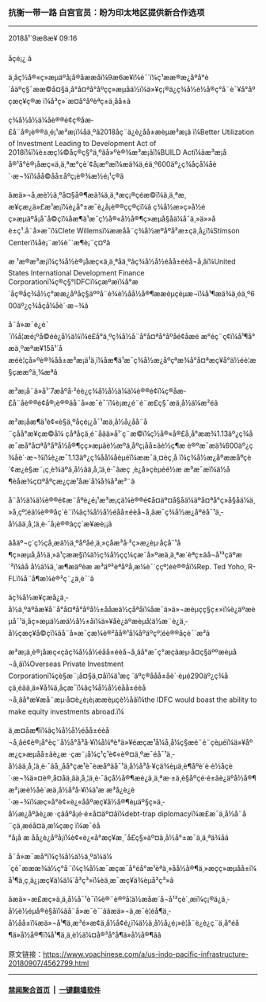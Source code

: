 ### 抗衡一带一路  白宫官员：盼为印太地区提供新合作选项 
------------------------

<div class="published">
 <span class="date" title="ä¸­å½æ¶é´">
  <time datetime="2018-09-08T09:16:00+08:00">
   2018å¹´9æ8æ¥ 09:16
  </time>
 </span>
</div>
<br/>
<div class="wsw">
 <span class="dateline">
  åçé¡¿ â
 </span>
 <p>
  ä¸åç½å®«ç»æµäºå¡å®åææåï¼9æ6æ¥ï¼è¯´ï¼ç¹ææ®æ¿åºå°è´åäºç§¯ææ©å¤§ä¸å°å¤ªå°åºçç»æµåä½ï¼ä»¥ç¡®ä¿ç¾å½è½å®ç°å¨è¯¥å°åºçæç¥ç®æ ï¼å³ç»´æ¤å°åºèªç±ä¸åå±ã
 </p>
 <p>
  ç¾å½å½ä¼åè®®é¢ç®åæ­£å¨å®¡è®®ä¸é¡¹æ³æ¡ï¼åä¸ºâ2018åç¨ä¿è¿åå±æèµæ³æ¡â ï¼Better Utilization of Investment Leading to Development Act of 2018ï¼ï¼è±æç¼©åç®ç§°ä¸ºâå»ºè®¾æ³æ¡âï¼BUILD Actï¼ãæ³æ¡åå®¹å°è®¡åæç«ä¸ä¸ªæ°çè´¢å¡æºæï¼æä¾ä¸éä¸º600äº¿ç¾åçå¼åè´·æ¬¾ï¼åå©åå±åºç¡è®¾æ½é¡¹ç®ã
 </p>
 <p>
  âæä»¬å¸æè½ä¸ºå¤§å®¶æä¾ä¸ä¸ªæç¡®çéæ©ï¼ä¸ä¸ªæ¸æ¥çæ¿ä»£æ¹æ¡ï¼è¿å°±æ¯è¿å¡è®®çç®çï¼â ç¾å½æ»ç»å½éç»æµäºå¡å¯å©çï¼åæ¶ä¹æ¯ç½å®«å½å®¶ç»æµå§åä¼å¯ä¸»ä»»åè±ç¹.å¨å»æ¯ï¼Clete Willemsï¼ææåå¨ç¾å½æºåºå²æ±çä¸­å¿ï¼Stimson Centerï¼åè¡¨æ¼è¯´æ¶è¡¨ç¤ºã
 </p>
 <p>
  æ ¹æ®æ³æ¡ï¼ç¾å½è®¡åæç«ä¸ä¸ªåä¸ºâç¾å½å½éåå±éèå¬å¸âï¼United States International Development Finance Corporationï¼ç®ç§°IDFCï¼çæºæï¼å°æ´åç®åç¾å½ç°ææ¿åºåç§äººå¨è¾è½åå½å®¶ææèµçèµæ¬ï¼å¹¶æä¾ä¸éä¸º600äº¿ç¾åçå¼åè´·æ¬¾ã
 </p>
 <p>
  å¨å»æ¯è¿è¯´ï¼å¦æé¡ºå©éè¿å½ä¼ï¼é£å°ä¸ºç¾å½å¨å°å¤ªå°åºåé¢åæé æ°éç¨ç¢ï¼å¹¶å°æä¸ºæªæ¥15å¹´åæéè¦çå»ºè®¾åå±æ³æ¡ä¹ä¸ï¼åæ¶ä¹æ¯ç¾å½æ¿åºçªæ¾å°å¤ªæç¥å°ä½éè¦æ§çææ°ä¸¾æªã
 </p>
 <p>
  æ³æ¡å¨ä»å¹´7æåºå·²éè¿ç¾å½å½ä¼ä¼è®®é¢ï¼ç®åæ­£å¨åè®®é¢å®¡è®®ãå¨å»æ¯è¯´ï¼è¡æ¿é¨é¨æ­£ç§¯æä¸å½ä¼æ²éã
 </p>
 <p>
  æ³æ¡åæ¶ä¹è¢«è§ä¸ºåçé¡¿å¯¹æä¸­å½å¿åå¨å¨çåå°æ¥çæ©å¼ çåªåçä¸é¨åãä»å¹´ç¨æ©ï¼ç½å®«å®£å¸å°ææ¾1.13äº¿ç¾åæ¯æå°å¤ªå°åºå½å®¶çç»æµãè½æºä¸åºç¡åå±ãè½ç¶æ è®ºæ¯æä¾600äº¿ç¾åè´·æ¬¾ï¼è¿æ¯1.13äº¿ç¾åå¼åèµéï¼ææ¯ä¸¤èç¸å ï¼ç¾å½æ¿åºææåºçè´¢æ¿è§æ¨¡ç¸è¾äºä¸­å½âä¸å¸¦ä¸è·¯âæç ¸è¿å»çèµéé½æ æ³æ¯æï¼ä½å¶èåæ¾ç¤ºåºçæ¿ç­æ¹åæ´å¼å¾å³æ³¨ã
 </p>
 <p>
  å¨å½ä¼ä¼è®®é¢æ¨åºè¿é¡¹æ³æ¡çä¼è®®é¢å¤äº¤å§åä¼äºå¤ªå°ç»å§åä¼ä¸»å¸­çº¦éä¼è®®åç´è¨ï¼âç¾å½å½éåå±éèå¬å¸âæ¯ç¾å½æ¿åºéå¯¹ä¸­å½âä¸å¸¦ä¸è·¯å¡è®®âçç´æ¥æè¡¡ã
 </p>
 <p>
  âåäº¬ç´ç½çå¸æä½ä¸ºåºåé¸ä¸»çåæ³å·²ç»æ¿èµ·åçå¯¹å¶ç»æµå¸å½ä¸»ä¹çææ§ï¼ä½ç¾å½çç¼çæ¯å»ºæä¸ä¸ªæ´èªç±ãå¬å¹³çäºæ´²ï¼âå å½ä¼ä¸´æ¶æäºèæ æ³äº²èªåºå¸­æ¼è¯´ççº¦éè®®åï¼Rep. Ted Yoho, R-FLï¼å¨å¶æ¼è®²ç¨¿ä¸­è¯´ã
 </p>
 <p>
  âç¾å½æ¥çæå¿ä¸­å½ä¸ºäºåæ¥å¨å°å¤ªå°åºå½±ååæä½çåªåï¼åæ¯ä»ä»¬æèµçç§ç±»ï¼è¿äºæèµå¯¹ä¸åç»æµä½æä½å½±åï¼ä»¥åè¿äºæèµå¦ä½æ¨è¿ä¸­å½çæç¥å©çï¼âå¨å»æ¯çæ¼è®²åå®¹å¼åºäºçº¦éè®®åçè¯´æ³ã
 </p>
 <p>
  æ³æ¡ä¸­è®¡åæç«çâç¾å½å½éåå±éèå¬å¸âå°æ¯ç°æçâæµ·å¤ç§äººæèµå¬å¸âï¼Overseas Private Investment Corporationï¼çè§æ¨¡å¤§ä¸¤åï¼ä¹æç ´äºç®ååå±åè´·èµé290äº¿ç¾åçä¸éãä¸ä»¥å¾ä¸åçæ¯ï¼âç¾å½å½éåå±éèå¬å¸âå°æ¥æå¨æµ·å¤è¿è¡è¡ææèµçè½åãï¼the IDFC would boast the ability to make equity investments abroad.ï¼
 </p>
 <p>
  ä¸æ­¤åæ¶ï¼âç¾å½å½éåå±éèå¬å¸âé¢è®¡å°èç¨å½å°å³å·¥ï¼å¼ºè°ä»¥éæçæ¹å¼å¸å¼ç§æé¨é¨çèµéï¼ä»¥åºæ¿ç»æµåå±ãè¿æ ·çæ¨¡å¼ç¹ç¹è¢«è®¤ä¸ºæ¯éå¯¹ä¸­å½âä¸å¸¦ä¸è·¯âå¸¸åå°çæ¹è¯èæåºãå¯¹ä¸­å½å³å·¥çä¾èµä¸è¶åºè´è·è½åçè´·æ¬¾ä»¤è®¸å¤åä¸âä¸å¸¦ä¸è·¯âçå½å®¶æè¿ä¸ä¸ªæ·±ä¸è§åºçé·é±ãè¿äºå½å®¶æ²¡æè½åè´æä¸­å½å³å·¥ï¼ä¹æ æ³å¿è¿è´·æ¬¾ï¼æç»å°è¢«è¿«ååºæç¥å½å®¶èµäº§ç»ä¸­å½æ¿åºãè¿æ ·çâåºå¡é·é±å¤äº¤âï¼debt-trap diplomacyï¼æ­£æ¯ä¸­å½å¨å¨çä¸æ­éå¤ä¸æ¼çæç ï¼æ¯éå°å¡å æ åå¿è¿åºå¡ï¼è¢«è¿«å°æç¥æ¸¯å£ç§»äº¤ä¸­å½å°±æ¯ä¸ä¸ªä¾å­ã
 </p>
 <p>
  å¨å»æ¯æå°ï¼ç¾å½ä½ä¸ºä¼ä¼´çè¯æææ¾ä½ç°å¨ï¼ç¾å½æ¯æçæ¯å°éå°æ¹èªä¸»åå½å®¶ä¸»æçç»æµåå±ï¼å¹¶ä¸ç¸ä¿¡æç¥ä¼ä¼´å³ç³»ï¼èä¸æ¯æç¥ä¾èµå³ç³»ã
 </p>
 <p>
  âæä»¬æ­£æç»­ä¸ä¸­å½å¯¹è¯ï¼è®¨è®ºå¦ä½æåæ´å¬å¹³çè´¸æï¼ç¡®ä¿ä¸­å½è½éµå®è§åï¼âå¨å»æ¯è¯´ãâæä»¬ä¸æ¯è¦éå¶ä¸­å½åå±ï¼æä»¬å¹¶ä¸æ³é»æ­¢ä¸­å½å¢é¿ï¼ä½ä¸­å½å¿é¡»è¦å¨è¿è¿ç¨ä¸­å°éå¶ä»å½å®¶ï¼å¹¶ä¸ä¸è½ä¼¤å®³å°å¶ä»å½å®¶ãâ
 </p>
</div>

原文链接：https://www.voachinese.com/a/us-indo-pacific-infrastructure-20180907/4562799.html


------------------------
#### [禁闻聚合首页](https://github.com/gfw-breaker/banned-news/blob/master/README.md) &nbsp;|&nbsp;  [一键翻墙软件](https://github.com/gfw-breaker/nogfw/blob/master/README.md)